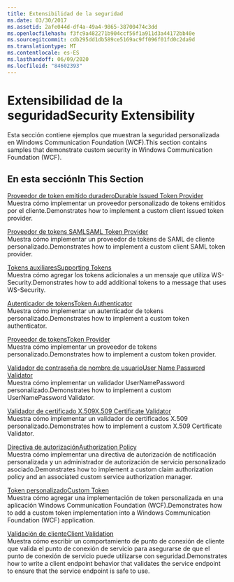 ```yaml
---
title: Extensibilidad de la seguridad
ms.date: 03/30/2017
ms.assetid: 2afe044d-df4a-49a4-9865-38700474c3dd
ms.openlocfilehash: f3fc9a482271b904ccf56f1a911d3a44172bb40e
ms.sourcegitcommit: cdb295dd1db589ce5169ac9ff096f01fd0c2da9d
ms.translationtype: MT
ms.contentlocale: es-ES
ms.lasthandoff: 06/09/2020
ms.locfileid: "84602393"
---
```

# <a name="security-extensibility"></a><span data-ttu-id="ac7ea-102">Extensibilidad de la seguridad</span><span class="sxs-lookup"><span data-stu-id="ac7ea-102">Security Extensibility</span></span>
<span data-ttu-id="ac7ea-103">Esta sección contiene ejemplos que muestran la seguridad personalizada en Windows Communication Foundation (WCF).</span><span class="sxs-lookup"><span data-stu-id="ac7ea-103">This section contains samples that demonstrate custom security in Windows Communication Foundation (WCF).</span></span>  
  
## <a name="in-this-section"></a><span data-ttu-id="ac7ea-104">En esta sección</span><span class="sxs-lookup"><span data-stu-id="ac7ea-104">In This Section</span></span>  
 [<span data-ttu-id="ac7ea-105">Proveedor de token emitido duradero</span><span class="sxs-lookup"><span data-stu-id="ac7ea-105">Durable Issued Token Provider</span></span>](durable-issued-token-provider.md)  
 <span data-ttu-id="ac7ea-106">Muestra cómo implementar un proveedor personalizado de tokens emitidos por el cliente.</span><span class="sxs-lookup"><span data-stu-id="ac7ea-106">Demonstrates how to implement a custom client issued token provider.</span></span>  
  
 [<span data-ttu-id="ac7ea-107">Proveedor de tokens SAML</span><span class="sxs-lookup"><span data-stu-id="ac7ea-107">SAML Token Provider</span></span>](saml-token-provider.md)  
 <span data-ttu-id="ac7ea-108">Muestra cómo implementar un proveedor de tokens de SAML de cliente personalizado.</span><span class="sxs-lookup"><span data-stu-id="ac7ea-108">Demonstrates how to implement a custom client SAML token provider.</span></span>  
  
 [<span data-ttu-id="ac7ea-109">Tokens auxiliares</span><span class="sxs-lookup"><span data-stu-id="ac7ea-109">Supporting Tokens</span></span>](supporting-tokens.md)  
 <span data-ttu-id="ac7ea-110">Muestra cómo agregar los tokens adicionales a un mensaje que utiliza WS-Security.</span><span class="sxs-lookup"><span data-stu-id="ac7ea-110">Demonstrates how to add additional tokens to a message that uses WS-Security.</span></span>  
  
 [<span data-ttu-id="ac7ea-111">Autenticador de tokens</span><span class="sxs-lookup"><span data-stu-id="ac7ea-111">Token Authenticator</span></span>](token-authenticator.md)  
 <span data-ttu-id="ac7ea-112">Muestra cómo implementar un autenticador de tokens personalizado.</span><span class="sxs-lookup"><span data-stu-id="ac7ea-112">Demonstrates how to implement a custom token authenticator.</span></span>  
  
 [<span data-ttu-id="ac7ea-113">Proveedor de tokens</span><span class="sxs-lookup"><span data-stu-id="ac7ea-113">Token Provider</span></span>](token-provider.md)  
 <span data-ttu-id="ac7ea-114">Muestra cómo implementar un proveedor de tokens personalizado.</span><span class="sxs-lookup"><span data-stu-id="ac7ea-114">Demonstrates how to implement a custom token provider.</span></span>  
  
 [<span data-ttu-id="ac7ea-115">Validador de contraseña de nombre de usuario</span><span class="sxs-lookup"><span data-stu-id="ac7ea-115">User Name Password Validator</span></span>](user-name-password-validator.md)  
 <span data-ttu-id="ac7ea-116">Muestra cómo implementar un validador UserNamePassword personalizado.</span><span class="sxs-lookup"><span data-stu-id="ac7ea-116">Demonstrates how to implement a custom UserNamePassword Validator.</span></span>  
  
 [<span data-ttu-id="ac7ea-117">Validador de certificado X.509</span><span class="sxs-lookup"><span data-stu-id="ac7ea-117">X.509 Certificate Validator</span></span>](x-509-certificate-validator.md)  
 <span data-ttu-id="ac7ea-118">Muestra cómo implementar un validador de certificados X.509 personalizado.</span><span class="sxs-lookup"><span data-stu-id="ac7ea-118">Demonstrates how to implement a custom X.509 Certificate Validator.</span></span>  
  
 [<span data-ttu-id="ac7ea-119">Directiva de autorización</span><span class="sxs-lookup"><span data-stu-id="ac7ea-119">Authorization Policy</span></span>](authorization-policy.md)  
 <span data-ttu-id="ac7ea-120">Muestra cómo implementar una directiva de autorización de notificación personalizada y un administrador de autorización de servicio personalizado asociado.</span><span class="sxs-lookup"><span data-stu-id="ac7ea-120">Demonstrates how to implement a custom claim authorization policy and an associated custom service authorization manager.</span></span>  
  
 [<span data-ttu-id="ac7ea-121">Token personalizado</span><span class="sxs-lookup"><span data-stu-id="ac7ea-121">Custom Token</span></span>](custom-token.md)  
 <span data-ttu-id="ac7ea-122">Muestra cómo agregar una implementación de token personalizada en una aplicación Windows Communication Foundation (WCF).</span><span class="sxs-lookup"><span data-stu-id="ac7ea-122">Demonstrates how to add a custom token implementation into a Windows Communication Foundation (WCF) application.</span></span>  
  
 [<span data-ttu-id="ac7ea-123">Validación de cliente</span><span class="sxs-lookup"><span data-stu-id="ac7ea-123">Client Validation</span></span>](client-validation.md)  
 <span data-ttu-id="ac7ea-124">Muestra cómo escribir un comportamiento de punto de conexión de cliente que valida el punto de conexión de servicio para asegurarse de que el punto de conexión de servicio puede utilizarse con seguridad.</span><span class="sxs-lookup"><span data-stu-id="ac7ea-124">Demonstrates how to write a client endpoint behavior that validates the service endpoint to ensure that the service endpoint is safe to use.</span></span>
